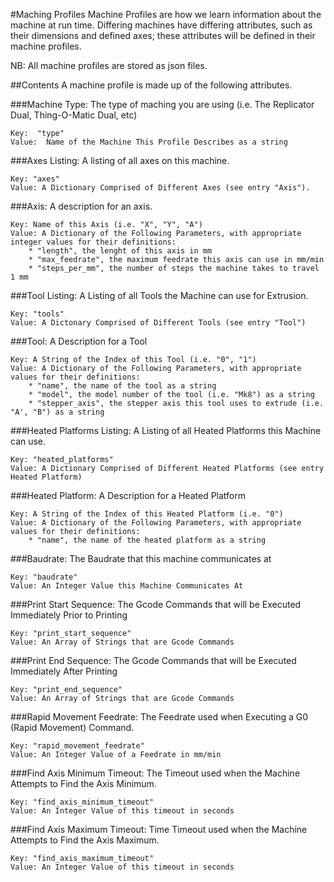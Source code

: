 #Maching Profiles
Machine Profiles are how we learn information about the machine at run time.  Differing machines have differing attributes, such as their dimensions and defined axes; these attributes will be defined in their machine profiles.

NB: All machine profiles are stored as json files.

##Contents
A machine profile is made up of the following attributes.

###Machine Type:
  The type of maching you are using (i.e. The Replicator Dual, Thing-O-Matic Dual, etc)

    Key:  "type"
    Value:  Name of the Machine This Profile Describes as a string

###Axes Listing:
  A listing of all axes on this machine.

    Key: "axes"
    Value: A Dictionary Comprised of Different Axes (see entry "Axis").

###Axis:
  A description for an axis.

    Key: Name of this Axis (i.e. "X", "Y", "A")
    Value: A Dictionary of the Following Parameters, with appropriate integer values for their definitions:
        * "length", the lenght of this axis in mm
        * "max_feedrate", the maximum feedrate this axis can use in mm/min
        * "steps_per_mm", the number of steps the machine takes to travel 1 mm 

###Tool Listing:
  A Listing of all Tools the Machine can use for Extrusion.

    Key: "tools"
    Value: A Dictonary Comprised of Different Tools (see entry "Tool")

###Tool:
  A Description for a Tool

    Key: A String of the Index of this Tool (i.e. "0", "1")
    Value: A Dictionary of the Following Parameters, with appropriate values for their definitions:
        * "name", the name of the tool as a string
        * "model", the model number of the tool (i.e. "Mk8") as a string
        * "stepper_axis", the stepper axis this tool uses to extrude (i.e. "A', "B") as a string

###Heated Platforms Listing:
  A Listing of all Heated Platforms this Machine can use.

    Key: "heated_platforms"
    Value: A Dictionary Comprised of Different Heated Platforms (see entry Heated Platform)

###Heated Platform:
  A Description for a Heated Platform

    Key: A String of the Index of this Heated Platform (i.e. "0")
    Value: A Dictionary of the Following Parameters, with appropriate values for their definitions:
        * "name", the name of the heated platform as a string

###Baudrate:
  The Baudrate that this machine communicates at

    Key: "baudrate"
    Value: An Integer Value this Machine Communicates At

###Print Start Sequence:
  The Gcode Commands that will be Executed Immediately Prior to Printing

    Key: "print_start_sequence"
    Value: An Array of Strings that are Gcode Commands

###Print End Sequence:
  The Gcode Commands that will be Executed Immediately After Printing

    Key: "print_end_sequence"
    Value: An Array of Strings that are Gcode Commands

###Rapid Movement Feedrate:
  The Feedrate used when Executing a G0 (Rapid Movement) Command.

    Key: "rapid_movement_feedrate"
    Value: An Integer Value of a Feedrate in mm/min

###Find Axis Minimum Timeout:
  The Timeout used when the Machine Attempts to Find the Axis Minimum.

    Key: "find_axis_minimum_timeout"
    Value: An Integer Value of this timeout in seconds 

###Find Axis Maximum Timeout:
  Time Timeout used when the Machine Attempts to Find the Axis Maximum.

    Key: "find_axis_maximum_timeout"
    Value: An Integer Value of this timeout in seconds
